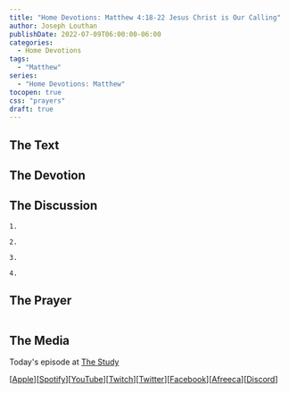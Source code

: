 ```yaml
---
title: "Home Devotions: Matthew 4:18-22 Jesus Christ is Our Calling"
author: Joseph Louthan
publishDate: 2022-07-09T06:00:00-06:00
categories:
  - Home Devotions
tags:
  - "Matthew"
series:
  - "Home Devotions: Matthew"
tocopen: true
css: "prayers"
draft: true
---
```

## The Text



## The Devotion



## The Discussion

```text
1. 
```

```text
2. 
```

```text
3. 
```

```text
4. 
```

## The Prayer

>

<div style='font-variant: small-caps;'>

</div>

```text

```

<div style="page-break-after: always;"></div>

## The Media

Today's episode at [The Study](http://study.theologic.us/podcast/)

\[[Apple](https://podcasts.apple.com/us/podcast/the-study/id1557102127)\]\[[Spotify](https://open.spotify.com/show/0Xs5qsNvWePyRqcmtOTPkR)\]\[[YouTube](http://youtube.theologic.us)\]\[[Twitch](http://twitch.theologic.us)\]\[[Twitter](https://twitter.com/theologic_us)\]\[[Facebook](https://www.facebook.com/groups/462231051477464)\]\[[Afreeca](https://bj.afreecatv.com/theologicus)\]\[[Discord](http://discord.theologic.us)\]

